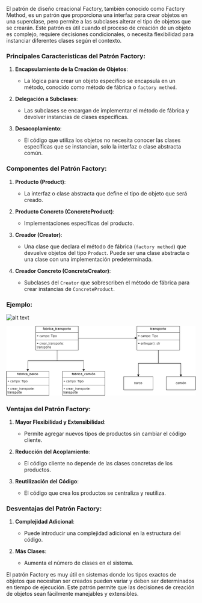 El patrón de diseño creacional Factory, también conocido como Factory Method, es un patrón que proporciona una interfaz para crear objetos en una superclase, pero permite a las subclases alterar el tipo de objetos que se crearán. Este patrón es útil cuando el proceso de creación de un objeto es complejo, requiere decisiones condicionales, o necesita flexibilidad para instanciar diferentes clases según el contexto.

### Principales Características del Patrón Factory:

1. **Encapsulamiento de la Creación de Objetos**:
   - La lógica para crear un objeto específico se encapsula en un método, conocido como método de fábrica o `factory method`.
   
2. **Delegación a Subclases**:
   - Las subclases se encargan de implementar el método de fábrica y devolver instancias de clases específicas.

3. **Desacoplamiento**:
   - El código que utiliza los objetos no necesita conocer las clases específicas que se instancian, solo la interfaz o clase abstracta común.

### Componentes del Patrón Factory:

1. **Producto (Product)**: 
   - La interfaz o clase abstracta que define el tipo de objeto que será creado.
   
2. **Producto Concreto (ConcreteProduct)**:
   - Implementaciones específicas del producto.
   
3. **Creador (Creator)**:
   - Una clase que declara el método de fábrica (`factory method`) que devuelve objetos del tipo `Product`. Puede ser una clase abstracta o una clase con una implementación predeterminada.
   
4. **Creador Concreto (ConcreteCreator)**:
   - Subclases del `Creator` que sobrescriben el método de fábrica para crear instancias de `ConcreteProduct`.

### Ejemplo:

![alt text](image.png)

![alt text](img/diagrama.drawio.png)
### Ventajas del Patrón Factory:

1. **Mayor Flexibilidad y Extensibilidad**:
   - Permite agregar nuevos tipos de productos sin cambiar el código cliente.
   
2. **Reducción del Acoplamiento**:
   - El código cliente no depende de las clases concretas de los productos.

3. **Reutilización del Código**:
   - El código que crea los productos se centraliza y reutiliza.

### Desventajas del Patrón Factory:

1. **Complejidad Adicional**:
   - Puede introducir una complejidad adicional en la estructura del código.

2. **Más Clases**:
   - Aumenta el número de clases en el sistema.

El patrón Factory es muy útil en sistemas donde los tipos exactos de objetos que necesitan ser creados pueden variar y deben ser determinados en tiempo de ejecución. Este patrón permite que las decisiones de creación de objetos sean fácilmente manejables y extensibles.